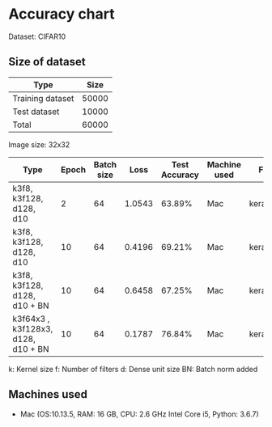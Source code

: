 # Accuracy chart

Dataset: CIFAR10

## Size of dataset

Type|Size|
|---|---|
|Training dataset| 50000|
|Test dataset| 10000|
|Total | 60000|

Image size: 32x32

|Type|Epoch|Batch size | Loss|Test Accuracy | Machine used | File name | 
|---|---|---|---|---|---|---|
|k3f8, k3f128, d128, d10 | 2 | 64 | 1.0543 | 63.89% | Mac | keras_baseline |
|k3f8, k3f128, d128, d10 | 10 | 64 | 0.4196 | 69.21% | Mac | keras_2 |
|k3f8, k3f128, d128, d10 + BN | 10 | 64 | 0.6458 |67.25%| Mac | keras_3 |
|k3f64x3 , k3f128x3, d128, d10 + BN | 10 | 64 | 0.1787 |76.84%| Mac | keras_4 |
 
 k: Kernel size
 f: Number of filters
 d: Dense unit size
 BN: Batch norm added
 
## Machines used
* Mac (OS:10.13.5, RAM: 16 GB, CPU: 2.6 GHz Intel Core i5, Python: 3.6.7) 